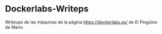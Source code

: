 # Dockerlabs-Writeps
Writeups de las máquinas de la página https://dockerlabs.es/ de El Pingüino de Mario 
